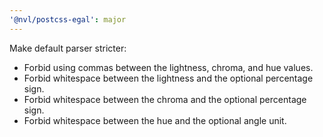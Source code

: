 ```yaml
---
'@nvl/postcss-egal': major
---
```


Make default parser stricter:

-   Forbid using commas between the lightness, chroma, and hue values.
-   Forbid whitespace between the lightness and the optional percentage sign.
-   Forbid whitespace between the chroma and the optional percentage sign.
-   Forbid whitespace between the hue and the optional angle unit.
